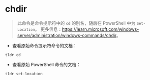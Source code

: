 # chdir

> 此命令是命令提示符中的 `cd` 的别名，随后在 PowerShell 中为 `Set-Location`。
> 更多信息：<https://learn.microsoft.com/windows-server/administration/windows-commands/chdir>。

- 查看原始命令提示符命令的文档：

`tldr cd`

- 查看原始 PowerShell 命令的文档：

`tldr set-location`